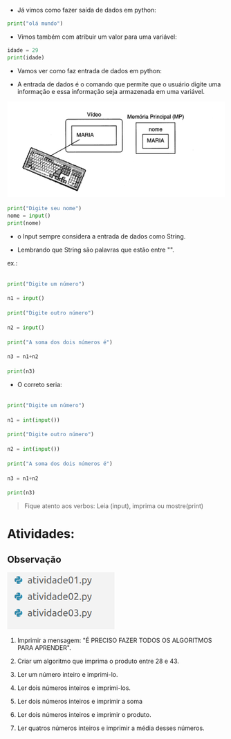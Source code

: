 * Já vimos como fazer saída de dados em python:

```python
print("olá mundo")
```

* Vimos também com atribuir um valor para uma variável:

```python
idade = 29
print(idade)
```

* Vamos ver como faz entrada de dados em python:

* A entrada de dados é o comando que permite que o usuário digite uma informação e essa informação seja armazenada em uma variável.

![alt text](image.png)

```python
print("Digite seu nome")
nome = input()
print(nome)
```

* o Input sempre considera a entrada de dados como String.

* Lembrando que String são palavras que estão entre "".

ex.: 
```python

print("Digite um número")

n1 = input()

print("Digite outro número")

n2 = input()

print("A soma dos dois números é")

n3 = n1+n2

print(n3)

```

* O correto seria:

```python

print("Digite um número")

n1 = int(input())

print("Digite outro número")

n2 = int(input())

print("A soma dos dois números é")

n3 = n1+n2

print(n3)

```
>Fique atento aos verbos: Leia (input), imprima ou mostre(print)
# Atividades: 

## Observação

![alt text](image-1.png)





1. Imprimir a mensagem: "É PRECISO FAZER TODOS OS ALGORITMOS PARA
APRENDER".

2. Criar um algoritmo que imprima o produto entre 28 e 43.

3. Ler um número inteiro e imprimi-lo.

4. Ler dois números inteiros e imprimi-los.


5. Ler dois números inteiros e imprimir a soma


6. Ler dois números inteiros e imprimir o produto.


7. Ler quatros números inteiros e imprimir a média desses números.

